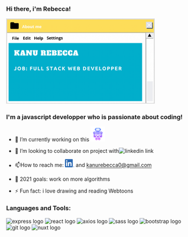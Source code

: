 ### Hi there, i'm Rebecca!

<img src="./assets/img/myVisitCard.gif" width="402px" alt="carte de visite"/>
<br/>

### I'm a javascript developper who is passionate about coding!

- 🔭 I’m currently working on this [<img alt="waving hand logo" width="40px" src="./assets/img/icons8-robot-2-64.png"/>][chatbot]

- 👯 I’m looking to collaborate on project with<img alt="linkedin link" width="32px" src="https://raw.githubusercontent.com/photonstorm/phaser/v2.6.2/resources/Phaser%20Logo/PNG/Phaser%20Logo%20Web%20Quality.png"/>
- 📫How to reach me: [<img alt="linkedin link" width="25px" src="./assets/img/Linkedin_logo.png"/>][linkedin] and kanurebecca0@gmail.com
- 🥅 2021 goals: work on more algorithms
- ⚡ Fun fact: i love drawing and reading Webtoons
  <br />

### Languages and Tools:

<div>
    <!-- <img align="left" alt="javascript logo" width="31px" src="./assets/img/js_logo.png"/> -->
      <!-- <img alt="css logo" width="25px" src="./assets/img/CSS3.png"/> -->
    <img alt="express logo" width="70px" src="https://upload.wikimedia.org/wikipedia/commons/6/64/Expressjs.png"/>
    <!-- <img alt="json logo" width="27px"  src="./assets/img/json.png"/>   -->
    <img alt="react logo" width="60px" src="https://upload.wikimedia.org/wikipedia/commons/thumb/a/a7/React-icon.svg/32px-React-icon.svg.png"/>
    <!-- <img alt="dom logo" width="27px" src="./assets/img/dom.png"/> -->
    <!-- <img alt="mongo db logo"  width="97px" src="./assets/img/logoMongoDB.png"/> -->
    <img alt="axios logo" width="40px" src="https://upload.wikimedia.org/wikipedia/commons/thumb/c/c8/Axios_logo_%282020%29.svg/150px-Axios_logo_%282020%29.svg.png"/>
    <img alt="sass logo" width="40px" src="https://upload.wikimedia.org/wikipedia/commons/9/96/Sass_Logo_Color.svg"/>
    <img alt="bootstrap logo" width="35px" src="https://upload.wikimedia.org/wikipedia/commons/b/b2/Bootstrap_logo.svg"/>
    <!-- <img alt="mongoose logo" width="75px" src="./assets/img/mongoose.png"/> -->
    <img alt="git logo" width="40px" src="https://upload.wikimedia.org/wikipedia/commons/thumb/e/e0/Git-logo.svg/512px-Git-logo.svg.png"/>
    <!-- <img alt="node logo" width="95px" src="./assets/img/node.png"/> -->
    <img alt="nuxt logo" width="40px"  src="https://develop365.gitlab.io/nuxtjs-2.8.X-doc/en/logos/nuxt-icon.png"/>
</div>

<br />
<br />

[chatbot]: https://github.com/RebeccaRamalho/Cv
[linkedin]: https://www.linkedin.com/in/rebecca-kanu-1537121a6/
<!-- - 🌱 I’m currently learning -->